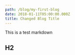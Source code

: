 ```yaml
---
path: /blog/my-first-blog
date: 2018-01-11T05:00:00.000Z
title: Changed Blog Title
---
```

This is a test markdown



## H2
